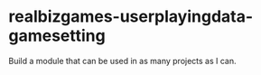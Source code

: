 # realbizgames-userplayingdata-gamesetting
Build a module that can be used in as many projects as I can.
